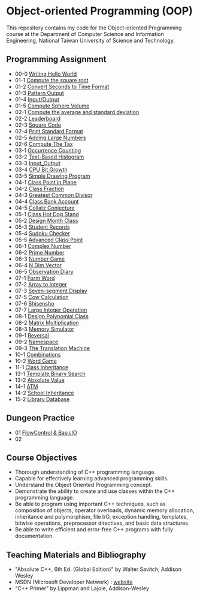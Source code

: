 # Object-oriented Programming (OOP)
This repository contains my code for the Object-oriented Programming course at the Department of Computer Science and Information Engineering, National Taiwan University of Science and Technology.

## Programming Assignment
- 00-0 [Writing Hello World](https://github.com/yxleong/NTUST-assignments/tree/main/OOP/Coursework000_WritingHelloWorld)
- 01-1 [Compute the square root](https://github.com/yxleong/NTUST-assignments/tree/main/OOP/Coursework0101_ComputeSQRT)
- 01-2 [Convert Seconds to Time Format](https://github.com/yxleong/NTUST-assignments/tree/main/OOP/Coursework0102_ComputeHMS)
- 01-3 [Pattern Output](https://github.com/yxleong/NTUST-assignments/tree/main/OOP/Labwork103_PatternOutput)
- 01-4 [Input/Output](https://github.com/yxleong/NTUST-assignments/tree/main/OOP/Labwork104_InputOutput)
- 01-5 [Compute Sphere Volume](https://github.com/yxleong/NTUST-assignments/tree/main/OOP/Labwork105_ComputeSphereVolume)
- 02-1 [Compute the average and standard deviation](https://github.com/yxleong/NTUST-assignments/tree/main/OOP/Coursework0201_ComputeStandardDeviation)
- 02-2 [Leaderboard](https://github.com/yxleong/NTUST-assignments/tree/main/OOP/Coursework0202_Leaderboard)
- 02-3 [Square Code](https://github.com/yxleong/NTUST-assignments/tree/main/OOP/Coursework0203_SquareCode)
- 02-4 [Print Standard Format](https://github.com/yxleong/NTUST-assignments/tree/main/OOP/Labwork204_PrintStandardFormat)
- 02-5 [Adding Large Numbers](https://github.com/yxleong/NTUST-assignments/tree/main/OOP/Labwork205_AddingLargeNumbers)
- 02-6 [Compute The Tax](https://github.com/yxleong/NTUST-assignments/tree/main/OOP/Labwork206_ComputeTheTax)
- 03-1 [Occurrence Counting](https://github.com/yxleong/NTUST-assignments/tree/main/OOP/Coursework0301_OccurrenceCounting)
- 03-2 [Text-Based Histogram](https://github.com/yxleong/NTUST-assignments/tree/main/OOP/Coursework0302_TextBasedHistogram)
- 03-3 [Input_Output](https://github.com/yxleong/NTUST-assignments/tree/main/OOP/Labwork303_InputOutput)
- 03-4 [CPU Bit Growth](https://github.com/yxleong/NTUST-assignments/tree/main/OOP/Labwork304_CPUBitGrowth)
- 03-5 [Simple Drawing Program](https://github.com/yxleong/NTUST-assignments/tree/main/OOP/Labwork305_SimpleDrawingProgram)
- 04-1 [Class Point in Plane](https://github.com/yxleong/NTUST-assignments/tree/main/OOP/Coursework0401_ClassPointInPlane)
- 04-2 [Class Fraction](https://github.com/yxleong/NTUST-assignments/tree/main/OOP/Coursework0402_Fraction)
- 04-3 [Greatest Common Divisor](https://github.com/yxleong/NTUST-assignments/tree/main/OOP/Labwork403_GreatestCommonDivisor)
- 04-4 [Class Bank Account](https://github.com/yxleong/NTUST-assignments/tree/main/OOP/Coursework404_BankAccount)
- 04-5 [Collatz Conjecture](https://github.com/yxleong/NTUST-assignments/tree/main/OOP/Labwork405_CollatzConjecture)
- 05-1 [Class Hot Dog Stand](https://github.com/yxleong/NTUST-assignments/tree/main/OOP/Coursework0501_HotDogStand)
- 05-2 [Design Month Class](https://github.com/yxleong/NTUST-assignments/tree/main/OOP/Coursework0502_DesignMonthClass)
- 05-3 [Student Records](https://github.com/yxleong/NTUST-assignments/tree/main/OOP/Labwork503_StudentRecord)
- 05-4 [Sudoku Checker](https://github.com/yxleong/NTUST-assignments/tree/main/OOP/Labwork504_SudokuChecker)
- 05-5 [Advanced Class Point](https://github.com/yxleong/NTUST-assignments/tree/main/OOP/Labwork505_AdvancedClassPoint)
- 06-1 [Complex Number](https://github.com/yxleong/NTUST-assignments/tree/main/OOP/Coursework0601_ComplexNumber)
- 06-2 [Prime Number](https://github.com/yxleong/NTUST-assignments/tree/main/OOP/Coursework0602_PrimeNumber)
- 06-3 [Number Game](https://github.com/yxleong/NTUST-assignments/tree/main/OOP/Labwork603_NumberGame)
- 06-4 [N Dim Vector](https://github.com/yxleong/NTUST-assignments/tree/main/OOP/Labwork604_nDimensionalVector)
- 06-5 [Observation Diary](https://github.com/yxleong/NTUST-assignments/tree/main/OOP/Labwork605_ObservationDiary)
- 07-1 [Form Word](https://github.com/yxleong/NTUST-assignments/tree/main/OOP/Coursework0701_FormWord)
- 07-2 [Array to Integer](https://github.com/yxleong/NTUST-assignments/tree/main/OOP/Coursework0702_ArrayToInteger)
- 07-3 [Seven-segment Display](https://github.com/yxleong/NTUST-assignments/tree/main/OOP/Coursework0703_SevenSegmentDisplay)
- 07-5 [Cow Calculation](https://github.com/yxleong/NTUST-assignments/tree/main/OOP/Labwork705_CowCalculation)
- 07-6 [Shisensho](https://github.com/yxleong/NTUST-assignments/tree/main/OOP/Labwork706_Shisensho)
- 07-7 [Large Integer Operation](https://github.com/yxleong/NTUST-assignments/tree/main/OOP/Coursework0707_LargeIntegerOperation)
- 08-1 [Design Polynomial Class](https://github.com/yxleong/NTUST-assignments/tree/main/OOP/Coursework0801_DesignPolynomialClass)
- 08-2 [Matrix Multiplication](https://github.com/yxleong/NTUST-assignments/tree/main/OOP/Coursework0802_MatrixMultiplication)
- 08-3 [Memory Simulator](https://github.com/yxleong/NTUST-assignments/tree/main/OOP/Coursework0803_MemorySimulator)
- 09-1 [Reversal](https://github.com/yxleong/NTUST-assignments/tree/main/OOP/Coursework0901_Reversal)
- 09-2 [Namespace](https://github.com/yxleong/NTUST-assignments/tree/main/OOP/Coursework0902_Namespace)
- 09-3 [The Translation Machine](https://github.com/yxleong/NTUST-assignments/tree/main/OOP/Coursework0903_TheTranslationMachine)
- 10-1 [Combinations](https://github.com/yxleong/NTUST-assignments/tree/main/OOP/Coursework1001_Combinations)
- 10-2 [Word Game](https://github.com/yxleong/NTUST-assignments/tree/main/OOP/Coursework1002_WordGame)
- 11-1 [Class Inheritance](https://github.com/yxleong/NTUST-assignments/tree/main/OOP/Coursework1101_ClassInheritance)
- 13-1 [Template Binary Search](https://github.com/yxleong/NTUST-assignments/tree/main/OOP/Coursework1301_TemplateBinarySearch)
- 13-2 [Absolute Value](https://github.com/yxleong/NTUST-assignments/tree/main/OOP/Coursework1302_AbsoluteValue)
- 14-1 [ATM](https://github.com/yxleong/NTUST-assignments/tree/main/OOP/Coursework1401_ATM)
- 14-2 [School Inheritance](https://github.com/yxleong/NTUST-assignments/tree/main/OOP/Coursework1402_InheritanceSchool)
- 15-2 [Library Database](https://github.com/yxleong/NTUST-assignments/tree/main/OOP/Coursework1502_LibraryDatabase)

## Dungeon Practice
- 01 [FlowControl & BasicIO]()
- 02 

## Course Objectives
- Thorough understanding of C++ programming language.
- Capable for effectively learning advanced programming skills.
- Understand the Object Oriented Programming concept.
- Demonstrate the ability to create and use classes within the C++ programming language.
- Be able to program using important C++ techniques, such as composition of objects, operator overloads, dynamic memory allocation, inheritance and polymorphism, file I/O, exception handling, templates, bitwise operations, preprocessor directives, and basic data structures.
- Be able to write efficient and error-free C++ programs with fully documentation.

## Teaching Materials and Bibliography
- "Absolute C++, 6th Ed. (Global Edition)" by Walter Savitch, Addison Wesley
- MSDN (Microsoft Developer Network) : [website](https://msdn.microsoft.com/)
- "C++ Primer" by Lippman and Lajoie, Addison-Wesley
